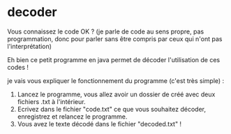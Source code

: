# decoder
Vous connaissez le code OK ? 
(je parle de code au sens propre, pas programmation, donc pour parler sans être compris par ceux qui n'ont pas l'interprétation)

Eh bien ce petit programme en java permet de décoder l'utilisation de ces codes ! 

je vais vous expliquer le fonctionnement du programme (c'est très simple) :

1. Lancez le programme, vous allez avoir un dossier de créé avec deux fichiers .txt à l'intérieur.
2. Ecrivez dans le fichier "code.txt" ce que vous souhaitez décoder, enregistrez et relancez le programme.
3. Vous avez le texte décodé dans le fichier "decoded.txt" !
